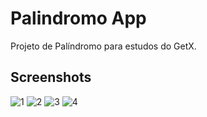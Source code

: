 # Palindromo App

Projeto de Palíndromo para estudos do GetX.

## Screenshots

![1](https://user-images.githubusercontent.com/48699769/92656978-603ac000-f2ca-11ea-8817-47bfd7d3fa82.png)
![2](https://user-images.githubusercontent.com/48699769/92656997-65980a80-f2ca-11ea-885b-6506b53027d9.png)
![3](https://user-images.githubusercontent.com/48699769/92657003-67fa6480-f2ca-11ea-8aef-a4add045d249.png)
![4](https://user-images.githubusercontent.com/48699769/92657016-69c42800-f2ca-11ea-9d47-3256ac21319d.png)
